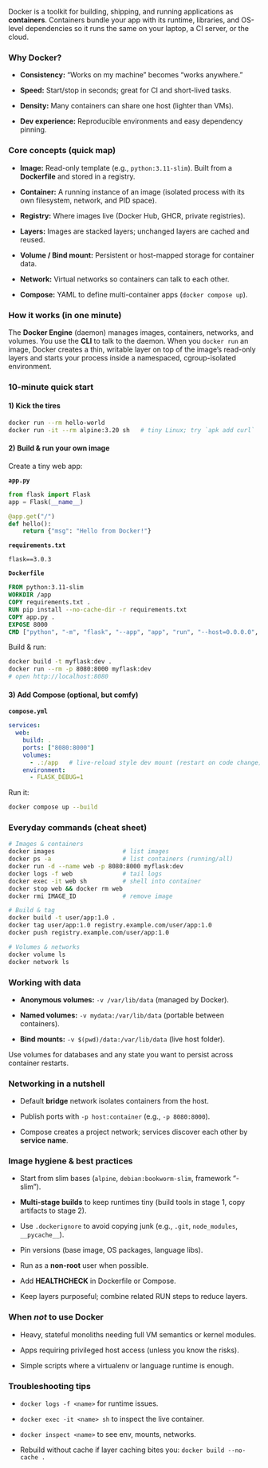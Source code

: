 
Docker is a toolkit for building, shipping, and running applications as **containers**. Containers bundle your app with its runtime, libraries, and OS-level dependencies so it runs the same on your laptop, a CI server, or the cloud.

### Why Docker?

- **Consistency:** “Works on my machine” becomes “works anywhere.”
    
- **Speed:** Start/stop in seconds; great for CI and short-lived tasks.
    
- **Density:** Many containers can share one host (lighter than VMs).
    
- **Dev experience:** Reproducible environments and easy dependency pinning.

### Core concepts (quick map)

- **Image:** Read-only template (e.g., `python:3.11-slim`). Built from a **Dockerfile** and stored in a registry.
    
- **Container:** A running instance of an image (isolated process with its own filesystem, network, and PID space).
    
- **Registry:** Where images live (Docker Hub, GHCR, private registries).
    
- **Layers:** Images are stacked layers; unchanged layers are cached and reused.
    
- **Volume / Bind mount:** Persistent or host-mapped storage for container data.
    
- **Network:** Virtual networks so containers can talk to each other.
    
- **Compose:** YAML to define multi-container apps (`docker compose up`).

### How it works (in one minute)

The **Docker Engine** (daemon) manages images, containers, networks, and volumes. You use the **CLI** to talk to the daemon. When you `docker run` an image, Docker creates a thin, writable layer on top of the image’s read-only layers and starts your process inside a namespaced, cgroup-isolated environment.

### 10-minute quick start

#### 1) Kick the tires

```bash
docker run --rm hello-world
docker run -it --rm alpine:3.20 sh   # tiny Linux; try `apk add curl`
```

#### 2) Build & run your own image

Create a tiny web app:

**`app.py`**

```python
from flask import Flask
app = Flask(__name__)

@app.get("/")
def hello():
    return {"msg": "Hello from Docker!"}
```

**`requirements.txt`**

```
flask==3.0.3
```

**`Dockerfile`**

```dockerfile
FROM python:3.11-slim
WORKDIR /app
COPY requirements.txt .
RUN pip install --no-cache-dir -r requirements.txt
COPY app.py .
EXPOSE 8000
CMD ["python", "-m", "flask", "--app", "app", "run", "--host=0.0.0.0", "--port=8000"]
```

Build & run:

```bash
docker build -t myflask:dev .
docker run --rm -p 8080:8000 myflask:dev
# open http://localhost:8080
```

#### 3) Add Compose (optional, but comfy)

**`compose.yml`**

```yaml
services:
  web:
    build: .
    ports: ["8080:8000"]
    volumes:
      - .:/app   # live-reload style dev mount (restart on code change)
    environment:
      - FLASK_DEBUG=1
```

Run it:

```bash
docker compose up --build
```


### Everyday commands (cheat sheet)

```bash
# Images & containers
docker images                   # list images
docker ps -a                    # list containers (running/all)
docker run -d --name web -p 8080:8000 myflask:dev
docker logs -f web              # tail logs
docker exec -it web sh          # shell into container
docker stop web && docker rm web
docker rmi IMAGE_ID             # remove image

# Build & tag
docker build -t user/app:1.0 .
docker tag user/app:1.0 registry.example.com/user/app:1.0
docker push registry.example.com/user/app:1.0

# Volumes & networks
docker volume ls
docker network ls
```

### Working with data

- **Anonymous volumes:** `-v /var/lib/data` (managed by Docker).
    
- **Named volumes:** `-v mydata:/var/lib/data` (portable between containers).
    
- **Bind mounts:** `-v $(pwd)/data:/var/lib/data` (live host folder).
    

Use volumes for databases and any state you want to persist across container restarts.

### Networking in a nutshell

- Default **bridge** network isolates containers from the host.
    
- Publish ports with `-p host:container` (e.g., `-p 8080:8000`).
    
- Compose creates a project network; services discover each other by **service name**.

### Image hygiene & best practices

- Start from slim bases (`alpine`, `debian:bookworm-slim`, framework “-slim”).
    
- **Multi-stage builds** to keep runtimes tiny (build tools in stage 1, copy artifacts to stage 2).
    
- Use `.dockerignore` to avoid copying junk (e.g., `.git`, `node_modules`, `__pycache__`).
    
- Pin versions (base image, OS packages, language libs).
    
- Run as a **non-root** user when possible.
    
- Add **HEALTHCHECK** in Dockerfile or Compose.
    
- Keep layers purposeful; combine related RUN steps to reduce layers.

### When _not_ to use Docker

- Heavy, stateful monoliths needing full VM semantics or kernel modules.
    
- Apps requiring privileged host access (unless you know the risks).
    
- Simple scripts where a virtualenv or language runtime is enough.

### Troubleshooting tips

- `docker logs -f <name>` for runtime issues.
    
- `docker exec -it <name> sh` to inspect the live container.
    
- `docker inspect <name>` to see env, mounts, networks.
    
- Rebuild without cache if layer caching bites you: `docker build --no-cache .`
